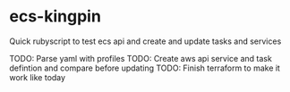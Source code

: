 # ecs-kingpin
Quick rubyscript to test ecs api and create and update tasks and services

TODO: Parse yaml with profiles
TODO: Create aws api service and task defintion and compare before updating
TODO: Finish terraform to make it work like today  
